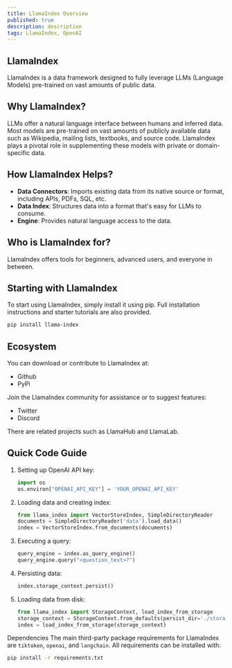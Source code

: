 ```yaml
---
title: LlamaIndex Overview
published: true
description: description
tags: LlamaIndex, OpenAI
---
```


## LlamaIndex
LlamaIndex is a data framework designed to fully leverage LLMs (Language Models) pre-trained on vast amounts of public data.

## Why LlamaIndex?
LLMs offer a natural language interface between humans and inferred data. Most models are pre-trained on vast amounts of publicly available data such as Wikipedia, mailing lists, textbooks, and source code. LlamaIndex plays a pivotal role in supplementing these models with private or domain-specific data.

## How LlamaIndex Helps?
- **Data Connectors**: Imports existing data from its native source or format, including APIs, PDFs, SQL, etc.
- **Data Index**: Structures data into a format that's easy for LLMs to consume.
- **Engine**: Provides natural language access to the data.

## Who is LlamaIndex for?
LlamaIndex offers tools for beginners, advanced users, and everyone in between.

## Starting with LlamaIndex
To start using LlamaIndex, simply install it using pip.
Full installation instructions and starter tutorials are also provided.
```bash
pip install llama-index
```
## Ecosystem
You can download or contribute to LlamaIndex at:
- Github
- PyPi

Join the LlamaIndex community for assistance or to suggest features:
- Twitter
- Discord

There are related projects such as LlamaHub and LlamaLab.

## Quick Code Guide
1. Setting up OpenAI API key:
    ```python
    import os
    os.environ["OPENAI_API_KEY"] = 'YOUR_OPENAI_API_KEY'
    ```

2. Loading data and creating index:
    ```python
    from llama_index import VectorStoreIndex, SimpleDirectoryReader
    documents = SimpleDirectoryReader('data').load_data()
    index = VectorStoreIndex.from_documents(documents)
    ```

3. Executing a query:
    ```python
    query_engine = index.as_query_engine()
    query_engine.query("<question_text>?")
    ```

4. Persisting data:
    ```python
    index.storage_context.persist()
    ```

5. Loading data from disk:
    ```python
    from llama_index import StorageContext, load_index_from_storage
    storage_context = StorageContext.from_defaults(persist_dir='./storage')
    index = load_index_from_storage(storage_context)
    ```

Dependencies
The main third-party package requirements for LlamaIndex are `tiktoken`, `openai`, and `langchain`. All requirements can be installed with:
```bash
pip install -r requirements.txt
```